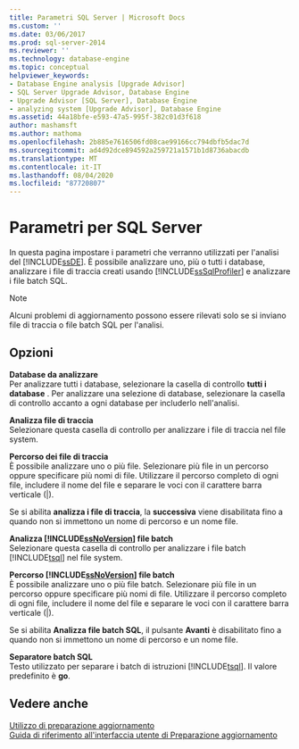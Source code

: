 ```yaml
---
title: Parametri SQL Server | Microsoft Docs
ms.custom: ''
ms.date: 03/06/2017
ms.prod: sql-server-2014
ms.reviewer: ''
ms.technology: database-engine
ms.topic: conceptual
helpviewer_keywords:
- Database Engine analysis [Upgrade Advisor]
- SQL Server Upgrade Advisor, Database Engine
- Upgrade Advisor [SQL Server], Database Engine
- analyzing system [Upgrade Advisor], Database Engine
ms.assetid: 44a18bfe-e593-47a5-995f-382c01d3f618
author: mashamsft
ms.author: mathoma
ms.openlocfilehash: 2b885e7616506fd08cae99166cc794dbfb5dac7d
ms.sourcegitcommit: ad4d92dce894592a259721a1571b1d8736abacdb
ms.translationtype: MT
ms.contentlocale: it-IT
ms.lasthandoff: 08/04/2020
ms.locfileid: "87720807"
---
```

# <a name="sql-server-parameters"></a>Parametri per SQL Server
  In questa pagina impostare i parametri che verranno utilizzati per l'analisi del [!INCLUDE[ssDE](../../includes/ssde-md.md)]. È possibile analizzare uno, più o tutti i database, analizzare i file di traccia creati usando [!INCLUDE[ssSqlProfiler](../../includes/sssqlprofiler-md.md)] e analizzare i file batch SQL.  
  
> [!NOTE]  
>  Alcuni problemi di aggiornamento possono essere rilevati solo se si inviano file di traccia o file batch SQL per l'analisi.  
  
## <a name="options"></a>Opzioni  
 **Database da analizzare**  
 Per analizzare tutti i database, selezionare la casella di controllo **tutti i database** . Per analizzare una selezione di database, selezionare la casella di controllo accanto a ogni database per includerlo nell'analisi.  
  
 **Analizza file di traccia**  
 Selezionare questa casella di controllo per analizzare i file di traccia nel file system.  
  
 **Percorso dei file di traccia**  
 È possibile analizzare uno o più file. Selezionare più file in un percorso oppure specificare più nomi di file. Utilizzare il percorso completo di ogni file, includere il nome del file e separare le voci con il carattere barra verticale (|).  
  
 Se si abilita **analizza i file di traccia**, la **successiva** viene disabilitata fino a quando non si immettono un nome di percorso e un nome file.  
  
 **Analizza [!INCLUDE[ssNoVersion](../../includes/ssnoversion-md.md)] file batch**  
 Selezionare questa casella di controllo per analizzare i file batch [!INCLUDE[tsql](../../includes/tsql-md.md)] nel file system.  
  
 **Percorso [!INCLUDE[ssNoVersion](../../includes/ssnoversion-md.md)] file batch**  
 È possibile analizzare uno o più file batch. Selezionare più file in un percorso oppure specificare più nomi di file. Utilizzare il percorso completo di ogni file, includere il nome del file e separare le voci con il carattere barra verticale (|).  
  
 Se si abilita **Analizza file batch SQL**, il pulsante **Avanti** è disabilitato fino a quando non si immettono un nome di percorso e un nome file.  
  
 **Separatore batch SQL**  
 Testo utilizzato per separare i batch di istruzioni [!INCLUDE[tsql](../../includes/tsql-md.md)]. Il valore predefinito è **go**.  
  
## <a name="see-also"></a>Vedere anche  
 [Utilizzo di preparazione aggiornamento](../../../2014/sql-server/install/working-with-upgrade-advisor.md)   
 [Guida di riferimento all'interfaccia utente di Preparazione aggiornamento](../../../2014/sql-server/install/upgrade-advisor-user-interface-reference.md)  
  
  
